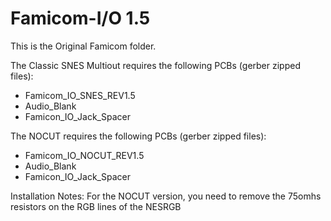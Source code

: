 Famicom-I/O 1.5
===========


This is the Original Famicom folder.

The Classic SNES Multiout requires the following PCBs (gerber zipped files):
- Famicom_IO_SNES_REV1.5
- Audio_Blank
- Famicon_IO_Jack_Spacer

The NOCUT requires the following PCBs (gerber zipped files):
- Famicom_IO_NOCUT_REV1.5
- Audio_Blank
- Famicon_IO_Jack_Spacer


Installation Notes:
For the NOCUT version, you need to remove the 75omhs resistors on the RGB lines of the NESRGB
